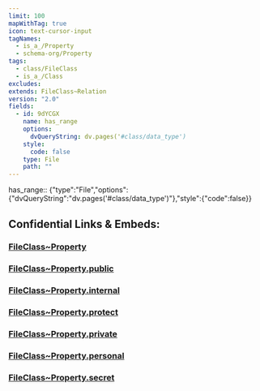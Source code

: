 ```yaml
---
limit: 100
mapWithTag: true
icon: text-cursor-input
tagNames:
  - is_a_/Property
  - schema-org/Property
tags:
  - class/FileClass
  - is_a_/Class
excludes: 
extends: FileClass~Relation
version: "2.0"
fields:
  - id: 9dYCGX
    name: has_range
    options:
      dvQueryString: dv.pages('#class/data_type')
    style:
      code: false
    type: File
    path: ""
---
```


has_range:: {"type":"File","options":{"dvQueryString":"dv.pages('#class/data_type')"},"style":{"code":false}}


## Confidential Links & Embeds: 

### [FileClass~Property](/_Standards/fileClass/FileClass~Property.md) 

### [FileClass~Property.public](/_public/fileClass/FileClass~Property.public.md) 

### [FileClass~Property.internal](/_internal/fileClass/FileClass~Property.internal.md) 

### [FileClass~Property.protect](/_protect/fileClass/FileClass~Property.protect.md) 

### [FileClass~Property.private](/_private/fileClass/FileClass~Property.private.md) 

### [FileClass~Property.personal](/_personal/fileClass/FileClass~Property.personal.md) 

### [FileClass~Property.secret](/_secret/fileClass/FileClass~Property.secret.md)

